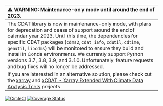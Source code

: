 | :warning: WARNING: Maintenance-only mode until around the end of 2023.          |
| :------------------------------------------------------------------------------ |
The CDAT library is now in maintenance-only mode, with plans for deprecation and cease of support around the end of calendar year 2023. Until this time, the dependencies for specific CDAT packages (`cdms2`, `cdat_info`, `cdutil`, `cdtime`, `genutil`, `libcdms`) will be monitored to ensure they build and install in Conda environments. We currently support Python versions 3.7, 3.8, 3.9, and 3.10. Unfortunately, feature requests and bug fixes will no longer be addressed.|
If you are interested in an alternative solution, please check out the [xarray](https://docs.xarray.dev/en/stable/index.html) and [xCDAT - Xarray Extended With Climate Data Analysis Tools](https://github.com/xCDAT/xcdat) projects.|

[![CircleCI](https://circleci.com/gh/CDAT/cdat_info.svg?style=svg)](https://circleci.com/gh/CDAT/cdat_info)
[![Coverage Status](https://coveralls.io/repos/github/CDAT/cdat_info/badge.svg)](https://coveralls.io/github/CDAT/cdat_info)
